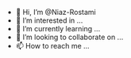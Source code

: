 - 👋 Hi, I’m @Niaz-Rostami
- 👀 I’m interested in ...
- 🌱 I’m currently learning ...
- 💞️ I’m looking to collaborate on ...
- 📫 How to reach me ...

<!---
Niaz-Rostami/Niaz-Rostami is a ✨ special ✨ repository because its `README.md` (this file) appears on your GitHub profile.
You can click the Preview link to take a look at your changes.
--->
